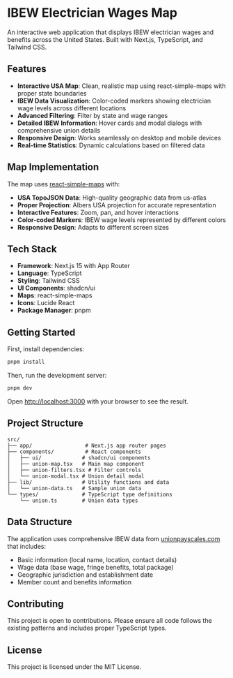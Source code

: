 # IBEW Electrician Wages Map

An interactive web application that displays IBEW electrician wages and benefits across the United States. Built with Next.js, TypeScript, and Tailwind CSS.

## Features

- **Interactive USA Map**: Clean, realistic map using react-simple-maps with proper state boundaries
- **IBEW Data Visualization**: Color-coded markers showing electrician wage levels across different locations
- **Advanced Filtering**: Filter by state and wage ranges
- **Detailed IBEW Information**: Hover cards and modal dialogs with comprehensive union details
- **Responsive Design**: Works seamlessly on desktop and mobile devices
- **Real-time Statistics**: Dynamic calculations based on filtered data

## Map Implementation

The map uses [react-simple-maps](https://github.com/zcreativelabs/react-simple-maps) with:
- **USA TopoJSON Data**: High-quality geographic data from us-atlas
- **Proper Projection**: Albers USA projection for accurate representation
- **Interactive Features**: Zoom, pan, and hover interactions
- **Color-coded Markers**: IBEW wage levels represented by different colors
- **Responsive Design**: Adapts to different screen sizes

## Tech Stack

- **Framework**: Next.js 15 with App Router
- **Language**: TypeScript
- **Styling**: Tailwind CSS
- **UI Components**: shadcn/ui
- **Maps**: react-simple-maps
- **Icons**: Lucide React
- **Package Manager**: pnpm

## Getting Started

First, install dependencies:

```bash
pnpm install
```

Then, run the development server:

```bash
pnpm dev
```

Open [http://localhost:3000](http://localhost:3000) with your browser to see the result.

## Project Structure

```
src/
├── app/                 # Next.js app router pages
├── components/          # React components
│   ├── ui/             # shadcn/ui components
│   ├── union-map.tsx   # Main map component
│   ├── union-filters.tsx # Filter controls
│   └── union-modal.tsx # Union detail modal
├── lib/                # Utility functions and data
│   └── union-data.ts   # Sample union data
└── types/              # TypeScript type definitions
    └── union.ts        # Union data types
```

## Data Structure

The application uses comprehensive IBEW data from [unionpayscales.com](https://unionpayscales.com/trades/ibew-electricians/) that includes:
- Basic information (local name, location, contact details)
- Wage data (base wage, fringe benefits, total package)
- Geographic jurisdiction and establishment date
- Member count and benefits information

## Contributing

This project is open to contributions. Please ensure all code follows the existing patterns and includes proper TypeScript types.

## License

This project is licensed under the MIT License.
